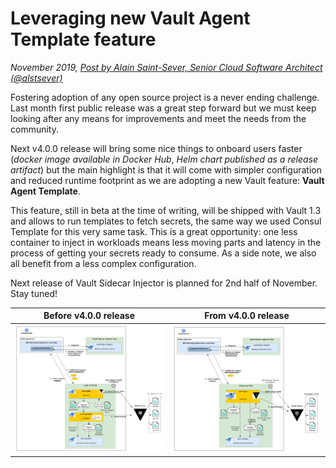 # Leveraging new Vault Agent Template feature

*November 2019, [Post by Alain Saint-Sever, Senior Cloud Software Architect (@alstsever)](https://twitter.com/alstsever)*

Fostering adoption of any open source project is a never ending challenge. Last month first public release was a great step forward but we must keep looking after any means for improvements and meet the needs from the community.

Next v4.0.0 release will bring some nice things to onboard users faster (*docker image available in Docker Hub*, *Helm chart published as a release artifact*) but the main highlight is that it will come with simpler configuration and reduced runtime footprint as we are adopting a new Vault feature: **Vault Agent Template**.

This feature, still in beta at the time of writing, will be shipped with Vault 1.3 and allows to run templates to fetch secrets, the same way we used Consul Template for this very same task. This is a great opportunity: one less container to inject in workloads means less moving parts and latency in the process of getting your secrets ready to consume. As a side note, we also all benefit from a less complex configuration.

Next release of Vault Sidecar Injector is planned for 2nd half of November. Stay tuned!

|Before v4.0.0 release|From v4.0.0 release|
|---|---|
|![](vault-sidecar-workflow-steps.png)|![](vault-sidecar-workflow-v4-steps.png)|
